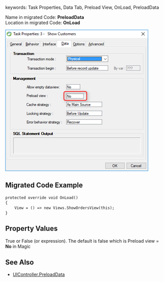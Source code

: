 ﻿keywords: Task Properties, Data Tab, Preload View, OnLoad, PreloadData

Name in migrated Code: **PreloadData**  
Location in migrated Code: **OnLoad**  

![](2017-11-20_13h45_46.png) 


## Migrated Code Example

```csdiff   
protected override void OnLoad()
{
    View = () => new Views.ShowOrdersView(this);
}
```  
## Property Values

True or False (or expression). The default is false which is Preload view = **No** in Magic


## See Also
* [UIController.PreloadData](http://www.fireflymigration.com/reference/html/P_Firefly_Box_UIController_PreloadData.htm) 